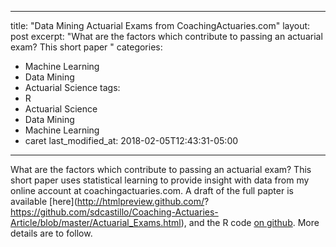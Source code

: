 
---
title: "Data Mining Actuarial Exams from CoachingActuaries.com"
layout: post
excerpt: "What are the factors which contribute to passing an actuarial exam?  This short paper "
categories:
  - Machine Learning
  - Data Mining
  - Actuarial Science
tags:
  - R
  - Actuarial Science
  - Data Mining
  - Machine Learning
  - caret
last_modified_at: 2018-02-05T12:43:31-05:00
---

What are the factors which contribute to passing an actuarial exam?  This short paper uses statistical learning to provide insight with data from my online account at coachingactuaries.com.  A draft of the full papter is available [here](http://htmlpreview.github.com/? https://github.com/sdcastillo/Coaching-Actuaries-Article/blob/master/Actuarial_Exams.html), and the R code [on github](https://github.com/sdcastillo/Coaching-Actuaries-Article).  More details are to follow.
